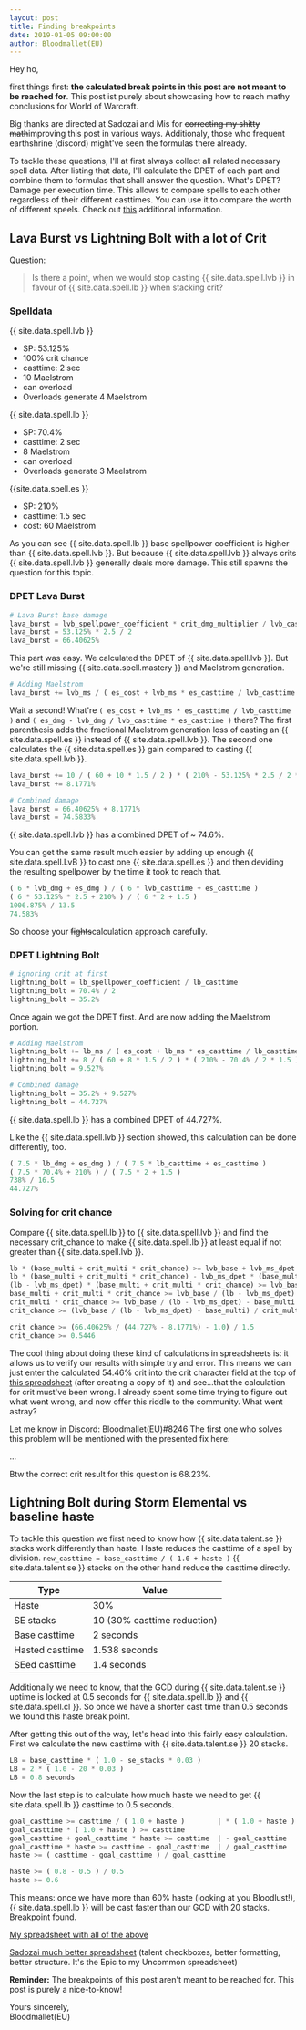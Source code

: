 ```yaml
---
layout: post
title: Finding breakpoints
date: 2019-01-05 09:00:00
author: Bloodmallet(EU)
---
```


Hey ho,

first things first: **the calculated break points in this post are not meant to be reached for**.
This post ist purely about showcasing how to reach mathy conclusions for World of Warcraft.

Big thanks are directed at Sadozai and Mis for ~~correcting my shitty math~~improving this post in various ways.
Additionaly, those who frequent earthshrine (discord) might've seen the formulas there already.

To tackle these questions, I'll at first always collect all related necessary spell data.
After listing that data, I'll calculate the DPET of each part and combine them to formulas that shall answer the question.
What's DPET? Damage per execution time.
This allows to compare spells to each other regardless of their different casttimes.
You can use it to compare the worth of different speels.
Check out [this](https://www.altered-time.com/forum/viewtopic.php?t=246) additional information.



## Lava Burst vs Lightning Bolt with a lot of Crit

Question:
> Is there a point, when we would stop casting {{ site.data.spell.lvb }} in favour of {{ site.data.spell.lb }} when stacking crit?


### Spelldata

{{ site.data.spell.lvb }}
- SP: 53.125%
- 100% crit chance
- casttime: 2 sec
- 10 Maelstrom
- can overload
- Overloads generate 4 Maelstrom

{{ site.data.spell.lb }}
- SP: 70.4%
- casttime: 2 sec
- 8 Maelstrom
- can overload
- Overloads generate 3 Maelstrom

{{site.data.spell.es }}
- SP: 210%
- casttime: 1.5 sec
- cost: 60 Maelstrom

As you can see {{ site.data.spell.lb }} base spellpower coefficient is higher than {{ site.data.spell.lvb }}.
But because {{ site.data.spell.lvb }} always crits {{ site.data.spell.lvb }} generally deals more damage.
This still spawns the question for this topic.


### DPET Lava Burst

```python
# Lava Burst base damage
lava_burst = lvb_spellpower_coefficient * crit_dmg_multiplier / lvb_casttime
lava_burst = 53.125% * 2.5 / 2
lava_burst = 66.40625%
```

This part was easy. We calculated the DPET of {{ site.data.spell.lvb }}.
But we're still missing {{ site.data.spell.mastery }} and Maelstrom generation.

```python
# Adding Maelstrom
lava_burst += lvb_ms / ( es_cost + lvb_ms * es_casttime / lvb_casttime ) * ( es_dmg - lvb_dmg / lvb_casttime * es_casttime ) / lvb_casttime
```

Wait a second! What're `( es_cost + lvb_ms * es_casttime / lvb_casttime )` and `( es_dmg - lvb_dmg / lvb_casttime * es_casttime )` there?
The first parenthesis adds the fractional Maelstrom generation loss of casting an {{ site.data.spell.es }} instead of {{ site.data.spell.lvb }}.
The second one calculates the {{ site.data.spell.es }} gain compared to casting {{ site.data.spell.lvb }}.

```python
lava_burst += 10 / ( 60 + 10 * 1.5 / 2 ) * ( 210% - 53.125% * 2.5 / 2 * 1.5 ) / 2
lava_burst += 8.1771%

# Combined damage
lava_burst = 66.40625% + 8.1771%
lava_burst = 74.5833%
```

{{ site.data.spell.lvb }} has a combined DPET of ~ 74.6%.

You can get the same result much easier by adding up enough {{ site.data.spell.LvB }} to cast one {{ site.data.spell.es }} and then deviding the resulting spellpower by the time it took to reach that.

```python
( 6 * lvb_dmg + es_dmg ) / ( 6 * lvb_casttime + es_casttime )
( 6 * 53.125% * 2.5 + 210% ) / ( 6 * 2 + 1.5 )
1006.875% / 13.5
74.583%
```

So choose your ~~fights~~calculation approach carefully.


### DPET Lightning Bolt

```python
# ignoring crit at first
lightning_bolt = lb_spellpower_coefficient / lb_casttime
lightning_bolt = 70.4% / 2
lightning_bolt = 35.2%
```

Once again we got the DPET first. And are now adding the Maelstrom portion.

```python
# Adding Maelstrom
lightning_bolt += lb_ms / ( es_cost + lb_ms * es_casttime / lb_casttime ) * ( es_dmg - lb_dmg / lb_casttime * es_casttime ) / lb_casttime
lightning_bolt += 8 / ( 60 + 8 * 1.5 / 2 ) * ( 210% - 70.4% / 2 * 1.5 ) / 2
lightning_bolt = 9.527%

# Combined damage
lightning_bolt = 35.2% + 9.527%
lightning_bolt = 44.727%
```
{{ site.data.spell.lb }} has a combined DPET of 44.727%.

Like the {{ site.data.spell.lvb }} section showed, this calculation can be done differently, too.

```python
( 7.5 * lb_dmg + es_dmg ) / ( 7.5 * lb_casttime + es_casttime )
( 7.5 * 70.4% + 210% ) / ( 7.5 * 2 + 1.5 )
738% / 16.5
44.727%
```


### Solving for crit chance

Compare {{ site.data.spell.lb }} to {{ site.data.spell.lvb }} and find the necessary crit_chance to make {{ site.data.spell.lb }} at least equal if not greater than {{ site.data.spell.lvb }}.

```python
lb * (base_multi + crit_multi * crit_chance) >= lvb_base + lvb_ms_dpet * (base_multi + crit_multi * crit_chance)
lb * (base_multi + crit_multi * crit_chance) - lvb_ms_dpet * (base_multi + crit_multi * crit_chance) >= lvb_base
(lb - lvb_ms_dpet) * (base_multi + crit_multi * crit_chance) >= lvb_base
base_multi + crit_multi * crit_chance >= lvb_base / (lb - lvb_ms_dpet)
crit_multi * crit_chance >= lvb_base / (lb - lvb_ms_dpet) - base_multi
crit_chance >= (lvb_base / (lb - lvb_ms_dpet) - base_multi) / crit_multi

crit_chance >= (66.40625% / (44.727% - 8.1771%) - 1.0) / 1.5
crit_chance >= 0.5446
```

The cool thing about doing these kind of calculations in spreadsheets is: it allows us to verify our results with simple try and error.
This means we can just enter the calculated 54.46% crit into the crit character field at the top of [this spreadsheet](https://docs.google.com/spreadsheets/d/1NcGxqrBb_vGMYm0TgDsWoaIIKkEtiLR-hXJFmzXvmJQ/edit#gid=0) (after creating a copy of it) and see...that the calculation for crit must've been wrong.
I already spent some time trying to figure out what went wrong, and now offer this riddle to the community.
What went astray?

Let me know in Discord: Bloodmallet(EU)#8246 The first one who solves this problem will be mentioned with the presented fix here:

...

Btw the correct crit result for this question is 68.23%.


## Lightning Bolt during Storm Elemental vs baseline haste

To tackle this question we first need to know how {{ site.data.talent.se }} stacks work differently than haste.
Haste reduces the casttime of a spell by division. `new_casttime = base_casttime / ( 1.0 + haste )`
{{ site.data.talent.se }} stacks on the other hand reduce the casttime directly.

Type | Value
--- | ---
Haste | 30%
SE stacks | 10 (30% casttime reduction)
Base casttime | 2 seconds
Hasted casttime | 1.538 seconds
SEed casttime | 1.4 seconds

Additionally we need to know, that the GCD during {{ site.data.talent.se }} uptime is locked at 0.5 seconds for {{ site.data.spell.lb }} and {{ site.data.spell.cl }}. So once we have a shorter cast time than 0.5 seconds we found this haste break point.

After getting this out of the way, let's head into this fairly easy calculation. First we calculate the new casttime with {{ site.data.talent.se }} 20 stacks.

```python
LB = base_casttime * ( 1.0 - se_stacks * 0.03 )
LB = 2 * ( 1.0 - 20 * 0.03 )
LB = 0.8 seconds
```
Now the last step is to calculate how much haste we need to get {{ site.data.spell.lb }} casttime to 0.5 seconds.

```python
goal_casttime >= casttime / ( 1.0 + haste )        | * ( 1.0 + haste )
goal_casttime * ( 1.0 + haste ) >= casttime
goal_casttime + goal_casttime * haste >= casttime  | - goal_casttime
goal_casttime * haste >= casttime - goal_casttime  | / goal_casttime
haste >= ( casttime - goal_casttime ) / goal_casttime

haste >= ( 0.8 - 0.5 ) / 0.5
haste >= 0.6
```

This means: once we have more than 60% haste (looking at you Bloodlust!), {{ site.data.spell.lb }} will be cast faster than our GCD with 20 stacks.
Breakpoint found.

[My spreadsheet with all of the above](https://docs.google.com/spreadsheets/d/1NcGxqrBb_vGMYm0TgDsWoaIIKkEtiLR-hXJFmzXvmJQ/edit#gid=0)

[Sadozai much better spreadsheet](https://docs.google.com/spreadsheets/d/1cyYenNF4qBuWGaYkXg17h6oBb1ReeTAIPdJI8PmFzGI) (talent checkboxes, better formatting, better structure. It's the Epic to my Uncommon spreadsheet)

**Reminder:** The breakpoints of this post aren't meant to be reached for. This post is purely a nice-to-know!

Yours sincerely,<br/>
Bloodmallet(EU)
